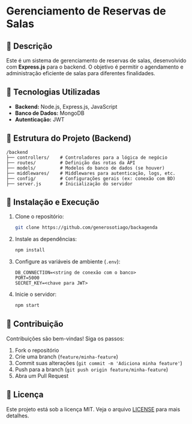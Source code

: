 # Gerenciamento de Reservas de Salas

## 📌 Descrição
Este é um sistema de gerenciamento de reservas de salas, desenvolvido com **Express.js** para o backend. O objetivo é permitir o agendamento e administração eficiente de salas para diferentes finalidades.

## 🚀 Tecnologias Utilizadas
- **Backend:** Node.js, Express.js, JavaScript
- **Banco de Dados:** MongoDB
- **Autenticação:** JWT

## 📁 Estrutura do Projeto (Backend)
```
/backend
├── controllers/    # Controladores para a lógica de negócio
├── routes/         # Definição das rotas da API
├── models/         # Modelos do banco de dados (se houver)
├── middlewares/    # Middlewares para autenticação, logs, etc.
├── config/         # Configurações gerais (ex: conexão com BD)
├── server.js       # Inicialização do servidor
```
## 📌 Instalação e Execução
1. Clone o repositório:
   ```bash
   git clone https://github.com/generosotiago/backagenda
   ```

2. Instale as dependências:
   ```bash
   npm install
   ```

3. Configure as variáveis de ambiente (`.env`):
   ```
   DB_CONNECTION=<string de conexão com o banco>
   PORT=5000
   SECRET_KEY=<chave para JWT>
   ```

4. Inicie o servidor:
   ```bash
   npm start
   ```

## 📌 Contribuição
Contribuições são bem-vindas! Siga os passos:
1. Fork o repositório
2. Crie uma branch (`feature/minha-feature`)
3. Commit suas alterações (`git commit -m 'Adiciona minha feature'`)
4. Push para a branch (`git push origin feature/minha-feature`)
5. Abra um Pull Request

## 📜 Licença
Este projeto está sob a licença MIT. Veja o arquivo [LICENSE](LICENSE) para mais detalhes.


